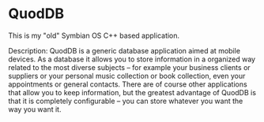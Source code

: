 # QuodDB
This is my "old" Symbian OS C++ based application.

Description:
QuodDB is a generic database application aimed at mobile devices.  As a database it allows you to store information in a organized way related to the most diverse subjects – for example your business clients or suppliers or your personal music collection or book collection, even your appointments or general contacts.  There are of course other applications that allow you to keep information, but the greatest advantage of QuodDB is that it is completely configurable – you can store whatever you want the way you want it. 
